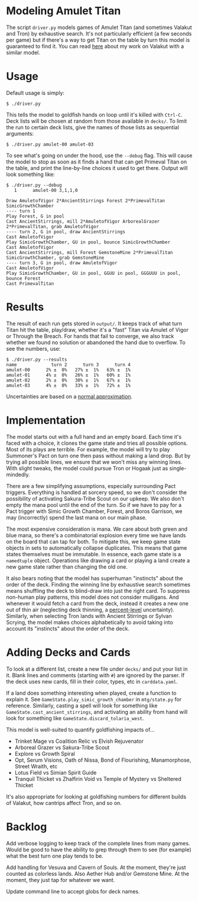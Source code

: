 # Modeling Amulet Titan

The script `driver.py` models games of Amulet Titan (and sometimes Valakut and Tron) by exhaustive search. It's not particularly efficient (a few seconds per game) but if there's a way to get Titan on the table by turn this model is guaranteed to find it. You can read [here](http://charles.uno/valakut-simulation/) about my work on Valakut with a similar model.


# Usage

Default usage is simply:

```
$ ./driver.py
```

This tells the model to goldfish hands on loop until it's killed with `Ctrl-C`. Deck lists will be chosen at random from those available in `decks/`. To limit the run to certain deck lists, give the names of those lists as sequential arguments:

```
$ ./driver.py amulet-00 amulet-03
```

To see what's going on under the hood, use the `--debug` flag. This will cause the model to stop as soon as it finds a hand that can get Primeval Titan on the table, and print the line-by-line choices it used to get there. Output will look something like:

```
$ ./driver.py --debug
   1      amulet-00 3,1,1,0

Draw AmuletofVigor 2*AncientStirrings Forest 2*PrimevalTitan SimicGrowthChamber
---- turn 1
Play Forest, G in pool
Cast AncientStirrings, mill 2*AmuletofVigor ArborealGrazer 2*PrimevalTitan, grab AmuletofVigor
---- turn 2, G in pool, draw AncientStirrings
Cast AmuletofVigor
Play SimicGrowthChamber, GU in pool, bounce SimicGrowthChamber
Cast AmuletofVigor
Cast AncientStirrings, mill Forest GemstoneMine 2*PrimevalTitan SimicGrowthChamber, grab GemstoneMine
---- turn 3, G in pool, draw AmuletofVigor
Cast AmuletofVigor
Play SimicGrowthChamber, GU in pool, GGUU in pool, GGGUUU in pool, bounce Forest
Cast PrimevalTitan
```


# Results

The result of each run gets stored in `output/`. It keeps track of what turn Titan hit the table, play/draw, whether it's a "fast" Titan via Amulet of Vigor or Through the Breach. For hands that fail to converge, we also track whether we found no solution or abandoned the hand due to overflow. To see the numbers, use:

```
$ ./driver.py --results
name             turn 2      turn 3      turn 4
amulet-00      2% ±  0%   27% ±  1%   63% ±  1%
amulet-01      4% ±  0%   26% ±  1%   60% ±  1%
amulet-02      2% ±  0%   30% ±  1%   67% ±  1%
amulet-03      4% ±  0%   33% ±  1%   72% ±  1%
```

Uncertainties are based on a [normal approximation](https://alexgude.com/blog/fate-dice-intervals/).


# Implementation

The model starts out with a full hand and an empty board. Each time it's faced with a choice, it clones the game state and tries all possible options. Most of its plays are terrible. For example, the model will try to play Summoner's Pact on turn one then pass without making a land drop. But by trying all possible lines, we ensure that we won't miss any winning lines. With slight tweaks, the model could pursue Tron or Hogaak just as single-mindedly.

There are a few simplifying assumptions, especially surrounding Pact triggers. Everything is handled at sorcery speed, so we don't consider the possibility of activating Sakura-Tribe Scout on our upkeep. We also don't empty the mana pool until the end of the turn. So if we have to pay for a Pact trigger with Simic Growth Chamber, Forest, and Boros Garrison, we may (incorrectly) spend the last mana on our main phase.

The most expensive consideration is mana. We care about both green and blue mana, so there's a combinatorial explosion every time we have lands on the board that can tap for both. To mitigate this, we keep game state objects in sets to automatically collapse duplicates. This means that game states themselves must be immutable. In essence, each game state is a `namedtuple` object. Operations like drawing a card or playing a land create a new game state rather than changing the old one.

It also bears noting that the model has superhuman "instincts" about the order of the deck. Finding the winning line by exhaustive search sometimes means shuffling the deck to blind-draw into just the right card. To suppress non-human play patterns, this model does not consider mulligans. And whenever it would fetch a card from the deck, instead it creates a new one out of thin air (neglecting deck thinning, a [percent-level](http://charles.uno/valakut-simulation/) uncertainty). Similarly, when selecting Tron lands with Ancient Stirrings or Sylvan Scrying, the model makes choices alphabetically to avoid taking into account its "instincts" about the order of the deck.

# Adding Decks and Cards

To look at a different list, create a new file under `decks/` and put your list in it. Blank lines and comments (starting with `#`) are ignored by the parser. If the deck uses new cards, fill in their color, types, etc in `carddata.yaml`.

If a land does something interesting when played, create a function to explain it. See `GameState.play_simic_growth_chamber` in `mtg/state.py` for reference. Similarly, casting a spell will look for something like `GameState.cast_ancient_stirrings`, and activating an ability from hand will look for something like `GameState.discard_tolaria_west`.

This model is well-suited to quantify goldfishing impacts of...

- Trinket Mage vs Coalition Relic vs Elvish Rejuvenator
- Arboreal Grazer vs Sakura-Tribe Scout
- Explore vs Growth Spiral
- Opt, Serum Visions, Oath of Nissa, Bond of Flourishing, Manamorphose, Street Wraith, etc
- Lotus Field vs Simian Spirit Guide
- Tranquil Thicket vs Zhalfirin Void vs Temple of Mystery vs Sheltered Thicket

It's also appropriate for looking at goldfishing numbers for different builds of Valakut, how cantrips affect Tron, and so on.

# Backlog

Add verbose logging to keep track of the complete lines from many games. Would be good to have the ability to grep through them to see (for example) what the best turn one play tends to be.

Add handling for Vesuva and Cavern of Souls. At the moment, they're just counted as colorless lands. Also Aether Hub and/or Gemstone Mine. At the moment, they just tap for whatever we want.

Update command line to accept globs for deck names.
